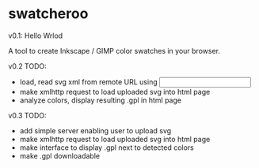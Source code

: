 swatcheroo
==========

v0.1: Hello Wrlod

A tool to create Inkscape / GIMP color swatches in your browser.

v0.2 TODO:
- load, read svg xml from remote URL using <input>
- make xmlhttp request to load uploaded svg into html page
- analyze colors, display resulting .gpl in html page

v0.3 TODO:
- add simple server enabling user to upload svg
- make xmlhttp request to load uploaded svg into html page
- make interface to display .gpl next to detected colors
- make .gpl downloadable
